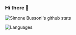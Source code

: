 ### Hi there 👋

<!--
**simbus82/simbus82** is a ✨ _special_ ✨ repository because its `README.md` (this file) appears on your GitHub profile.

Here are some ideas to get you started:

- 🔭 I’m currently working on ...
- 🌱 I’m currently learning ...
- 👯 I’m looking to collaborate on ...
- 🤔 I’m looking for help with ...
- 💬 Ask me about ...
- 📫 How to reach me: ...
- 😄 Pronouns: ...
- ⚡ Fun fact: ...
-->
![Simone Bussoni's github stats](https://github-readme-stats.vercel.app/api?username=simbus82&show_icons=true&theme=vue)

![Languages](https://github-readme-stats.vercel.app/api/top-langs/?username=simbus82&hide_langs_below=1)
